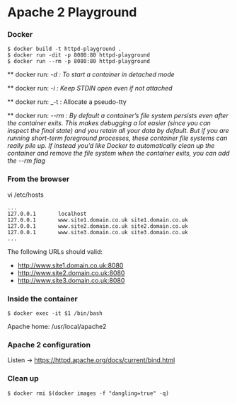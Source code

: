 
# Apache 2 Playground

### Docker

    $ docker build -t httpd-playground .
    $ docker run -dit -p 8080:80 httpd-playground
    $ docker run --rm -p 8080:80 httpd-playground

** docker run: _-d : To start a container in detached mode_

** docker run: _-i : Keep STDIN open even if not attached_

** docker run: _-t : Allocate a pseudo-tty

** docker run: _--rm : By default a container’s file system persists even after the container exits. This makes debugging a lot easier (since you can inspect the final state) and you retain all your data by default. But if you are running short-term foreground processes, these container file systems can really pile up. If instead you’d like Docker to automatically clean up the container and remove the file system when the container exits, you can add the --rm flag_

### From the browser

vi /etc/hosts

    ...
    127.0.0.1	    localhost
    127.0.0.1       www.site1.domain.co.uk site1.domain.co.uk 
    127.0.0.1       www.site2.domain.co.uk site2.domain.co.uk 
    127.0.0.1       www.site3.domain.co.uk site3.domain.co.uk
    ...

The following URLs should valid:

  - http://www.site1.domain.co.uk:8080
  - http://www.site2.domain.co.uk:8080
  - http://www.site3.domain.co.uk:8080

### Inside the container

    $ docker exec -it $1 /bin/bash

Apache home: /usr/local/apache2

### Apache 2 configuration

Listen -> https://httpd.apache.org/docs/current/bind.html

### Clean up

    $ docker rmi $(docker images -f "dangling=true" -q)